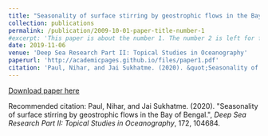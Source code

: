 ```yaml
---
title: "Seasonality of surface stirring by geostrophic flows in the Bay of Bengal"
collection: publications
permalink: /publication/2009-10-01-paper-title-number-1
#excerpt: 'This paper is about the number 1. The number 2 is left for future work.'
date: 2019-11-06
venue: 'Deep Sea Research Part II: Topical Studies in Oceanography'
paperurl: 'http://academicpages.github.io/files/paper1.pdf'
citation: 'Paul, Nihar, and Jai Sukhatme. (2020). &quot;Seasonality of surface stirring by geostrophic flows in the Bay of Bengal.&quot;, <i>Deep Sea Research Part II: Topical Studies in Oceanography</i>, 172, 104684.'
---
```


[Download paper here](http://academicpages.github.io/files/paper1.pdf)

Recommended citation: Paul, Nihar, and Jai Sukhatme. (2020). "Seasonality of surface stirring by geostrophic flows in the Bay of Bengal.", <i>Deep Sea Research Part II: Topical Studies in Oceanography</i>, 172, 104684.
